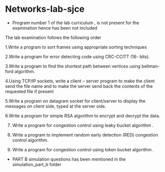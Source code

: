 # Networks-lab-sjce 
 * Program number 1 of the lab curriculum , is not present for the examination hence has been not included

The lab examination follows the following order

1.Write a program to sort frames using appropriate sorting techniques

2.Write a program for error detecting code using CRC-CCITT (16- bits).

3.Write a program to find the shortest path between vertices using 
bellman-ford algorithm.

4.Using TCP/IP sockets, write a client – server program to make the 
client send the file name and to make the server send back the contents 
of the requested file if present

5.Write a program on datagram socket for client/server to display the 
messages on client side, typed at the server side.

6.Write a program for simple RSA algorithm to encrypt and decrypt the 
data.

7. Write a program for congestion control using leaky bucket algorithm .

8. Write a program to implement random early detection (RED) 
congestion control algorithm.

9. Write a program for congestion control using token bucket algorithm .

* PART B simulation questions has been mentioned in the simulation_part_b folder
